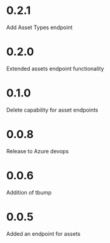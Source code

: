 # 0.2.1
Add Asset Types endpoint 

# 0.2.0
Extended assets endpoint functionality

# 0.1.0
Delete capability for asset endpoints

# 0.0.8
Release to Azure devops

# 0.0.6
Addition of tbump

# 0.0.5
Added an endpoint for assets
